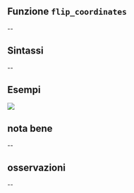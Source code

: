 ## Funzione `flip_coordinates`

--

## Sintassi

--

## Esempi

<img src="/img/geometria/xxx/flip_coordinates1.png">

## nota bene

--

## osservazioni

--